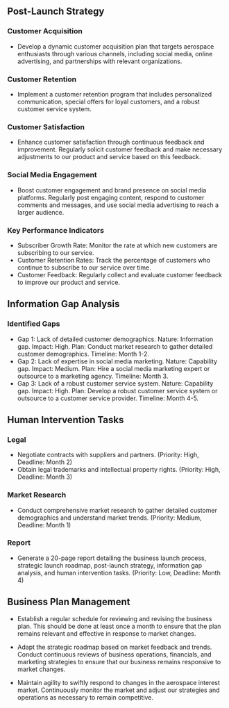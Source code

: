 ## Post-Launch Strategy

### Customer Acquisition

- Develop a dynamic customer acquisition plan that targets aerospace enthusiasts through various channels, including social media, online advertising, and partnerships with relevant organizations.

### Customer Retention

- Implement a customer retention program that includes personalized communication, special offers for loyal customers, and a robust customer service system.

### Customer Satisfaction

- Enhance customer satisfaction through continuous feedback and improvement. Regularly solicit customer feedback and make necessary adjustments to our product and service based on this feedback.

### Social Media Engagement

- Boost customer engagement and brand presence on social media platforms. Regularly post engaging content, respond to customer comments and messages, and use social media advertising to reach a larger audience.

### Key Performance Indicators

- Subscriber Growth Rate: Monitor the rate at which new customers are subscribing to our service.
- Customer Retention Rates: Track the percentage of customers who continue to subscribe to our service over time.
- Customer Feedback: Regularly collect and evaluate customer feedback to improve our product and service.
## Information Gap Analysis

### Identified Gaps

- Gap 1: Lack of detailed customer demographics. Nature: Information gap. Impact: High. Plan: Conduct market research to gather detailed customer demographics. Timeline: Month 1-2.
- Gap 2: Lack of expertise in social media marketing. Nature: Capability gap. Impact: Medium. Plan: Hire a social media marketing expert or outsource to a marketing agency. Timeline: Month 3.
- Gap 3: Lack of a robust customer service system. Nature: Capability gap. Impact: High. Plan: Develop a robust customer service system or outsource to a customer service provider. Timeline: Month 4-5.
## Human Intervention Tasks

### Legal

- Negotiate contracts with suppliers and partners. (Priority: High, Deadline: Month 2)
- Obtain legal trademarks and intellectual property rights. (Priority: High, Deadline: Month 3)

### Market Research

- Conduct comprehensive market research to gather detailed customer demographics and understand market trends. (Priority: Medium, Deadline: Month 1)

### Report

- Generate a 20-page report detailing the business launch process, strategic launch roadmap, post-launch strategy, information gap analysis, and human intervention tasks. (Priority: Low, Deadline: Month 4)
## Business Plan Management

- Establish a regular schedule for reviewing and revising the business plan. This should be done at least once a month to ensure that the plan remains relevant and effective in response to market changes.

- Adapt the strategic roadmap based on market feedback and trends. Conduct continuous reviews of business operations, financials, and marketing strategies to ensure that our business remains responsive to market changes.

- Maintain agility to swiftly respond to changes in the aerospace interest market. Continuously monitor the market and adjust our strategies and operations as necessary to remain competitive.
